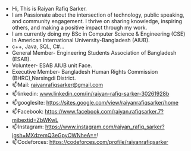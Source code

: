 - Hi, This is Raiyan Rafiq Sarker.
-  I am Passionate about the intersection of technology, public speaking, and community engagement. I thrive on sharing knowledge, inspiring others, and making a positive impact through my work.
-  I am currently doing my BSc in Computer Science & Engineering (CSE) in American International University-Bangladesh (AIUB).
-  c++, Java, SQL, C#...
- General Member- Engineering Students Association of Bangladesh (ESAB).
- Volunteer- ESAB AIUB unit Face.
-  Executive Member- Bangladesh Human Rights Commission (BHRC),Narsingdi District.
- 📫Mail: raiyanrafiqsarker@gmail.com
- 📫linkedin: www.linkedin.com/in/raiyan-rafiq-sarker-30261928b
- 📫googlesite: https://sites.google.com/view/raiyanrafiqsarker/home
- 📫Facebook: https://www.facebook.com/raiyan.rafiqsarker.7?mibextid=ZbWKwL
- 📫Instagram: https://www.instagram.com/raiyan_rafiq_sarker?igsh=MXdzemQ3eGpyOWNheA==!
- 📫Codeforces: https://codeforces.com/profile/raiyanrafiqsarker
<!---
RaiyanRafiqSarker/RaiyanRafiqSarker is a ✨ special ✨ repository because its `README.md` (this file) appears on your GitHub profile.
You can click the Preview link to take a look at your changes.
--->
